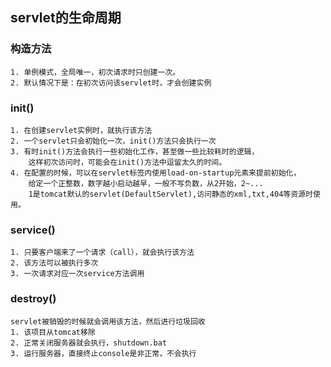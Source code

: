 ## servlet的生命周期

### 构造方法
```
1. 单例模式，全局唯一，初次请求时只创建一次。
2. 默认情况下是：在初次访问该servlet时，才会创建实例
```

### init()
```
1. 在创建servlet实例时，就执行该方法
2. 一个servlet只会初始化一次，init()方法只会执行一次
3. 有时init()方法会执行一些初始化工作，甚至做一些比较耗时的逻辑，
    这样初次访问时，可能会在init()方法中逗留太久的时间。
4. 在配置的时候，可以在servlet标签内使用load-on-startup元素来提前初始化，
    给定一个正整数，数字越小启动越早，一般不写负数，从2开始，2~...
    1是tomcat默认的servlet(DefaultServlet),访问静态的xml,txt,404等资源时使用。    
```

### service()
```
1. 只要客户端来了一个请求（call），就会执行该方法
2. 该方法可以被执行多次
3. 一次请求对应一次service方法调用
```

### destroy()
```
servlet被销毁的时候就会调用该方法，然后进行垃圾回收
1. 该项目从tomcat移除
2. 正常关闭服务器就会执行，shutdown.bat
3. 运行服务器，直接终止console是非正常，不会执行
```